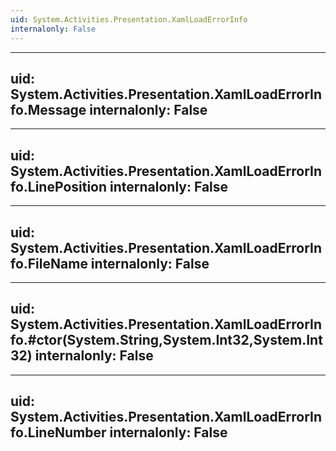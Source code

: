 ```yaml
---
uid: System.Activities.Presentation.XamlLoadErrorInfo
internalonly: False
---
```


---
uid: System.Activities.Presentation.XamlLoadErrorInfo.Message
internalonly: False
---

---
uid: System.Activities.Presentation.XamlLoadErrorInfo.LinePosition
internalonly: False
---

---
uid: System.Activities.Presentation.XamlLoadErrorInfo.FileName
internalonly: False
---

---
uid: System.Activities.Presentation.XamlLoadErrorInfo.#ctor(System.String,System.Int32,System.Int32)
internalonly: False
---

---
uid: System.Activities.Presentation.XamlLoadErrorInfo.LineNumber
internalonly: False
---
